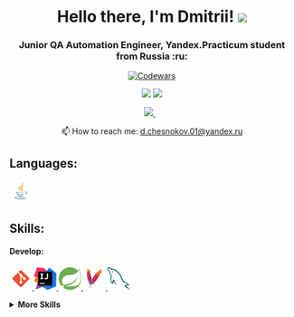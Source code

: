 <h1 align="center">Hello there, I'm Dmitrii!
<img src="https://github.com/blackcater/blackcater/raw/main/images/Hi.gif" height="32"/></h1>
<h3 align="center">Junior QA Automation Engineer, Yandex.Practicum student from Russia :ru:</h3>
<p align = 'center'>
  <a href="https://www.codewars.com/users/wezelbul">
    <img src="https://www.codewars.com/users/wezelbul/badges/small" alt="Codewars" /></a>
</p>
<p align = 'center'>
  <a href="https://github-readme-stats.vercel.app/api?username=wezelbul&show_icons=true&count_private=true">
    <img height=130 src="https://github-readme-stats.vercel.app/api?username=wezelbul&show_icons=true&count_private=true&hide=issues,contribs" /></a>
  <a href="[https://github.com/wezelbul](https://github-readme-stats.vercel.app/api/top-langs/?username=wezelbul&layout=compact)">
    <img height=130  src="https://github-readme-stats.vercel.app/api/top-langs/?username=wezelbul&layout=compact" /></a>
</p>

<p align='center'>
   <a href="https://t.me/Dmitrii_Ches" target="_blank">
    <img src="https://img.shields.io/badge/Telegram-2CA5E0?style=for-the-badge&logo=telegram&logoColor=white" />        
  </a>&nbsp;&nbsp;
 <p align='center'>
  📫  How to reach me: <a href='mailto:d.chesnokov.01@yandex.ru'>d.chesnokov.01@yandex.ru</a>
</p>


## Languages:
<p align="left"> 
<a href="https://www.java.com" target="_blank" rel="noreferrer"> <img src="https://raw.githubusercontent.com/wezelbul/wezelbul/main/icons/languages/Java.svg" alt="Java" title="Java" width="40" height="40"/> </a> 
</p>

## Skills:
<h4>Develop:<h4>
<p align="left">
  <a href="https://git-scm.com" target="_blank" rel="noreferrer"> 
    <img src="https://raw.githubusercontent.com/wezelbul/wezelbul/main/icons/tools/04_Git.svg" alt="Git" title="Git" width="40" height="40"/> </a> 
  <a href="https://www.jetbrains.com/idea/" target="_blank" rel="noreferrer"> 
    <img src="https://raw.githubusercontent.com/wezelbul/wezelbul/main/icons/tools/05_IntelliJ_IDEA.svg" alt="Intellij IDEA" title="Intellij IDEA" width="40" height="40"/> </a> 
  <a href="https://spring.io" target="_blank" rel="noreferrer"> 
    <img src="https://raw.githubusercontent.com/wezelbul/wezelbul/main/icons/tools/08_Spring.svg" alt="Spring" title="Spring" width="40" height="40"/> </a> 
  <a href="https://maven.apache.org" target="_blank" rel="noreferrer"> 
    <img src="https://raw.githubusercontent.com/wezelbul/wezelbul/main/icons/tools/09_Maven.svg" alt="Maven" title="Maven" width="40" height="40"/> </a> 
  <a href="https://www.mysql.com" target="_blank" rel="noreferrer"> 
    <img src="https://raw.githubusercontent.com/wezelbul/wezelbul/main/icons/tools/13_MySQL.svg" alt="MySQL" title="MySQL" width="40" height="40"/> </a> 
</p>

<details>
  
  <summary>More Skills</summary>
  
  <h4>Testing:</h4>
    <p align="left">
    <a href="https://junit.org/junit5/"> 
      <img src="https://raw.githubusercontent.com/wezelbul/wezelbul/main/icons/tools/06_JUnit5.svg" alt="JUnit Jupiter" title="JUnit Jupiter" width="40" height="40"/> </a> 
    <a href="https://www.selenium.dev" target="_blank" rel="noreferrer"> 
      <img src="https://raw.githubusercontent.com/wezelbul/wezelbul/main/icons/tools/07_Selenium.svg" alt="Selenium" title="Selenium" width="40" height="40"/> </a> 
    <a href="https://selenide.org" target="_blank" rel="noreferrer">
      <img src="https://raw.githubusercontent.com/wezelbul/wezelbul/main/icons/tools/10_Selenide.svg" alt="Selenide" title="Selenide" width="40" height="40"/> </a> 
    <a href="https://rest-assured.io" target="_blank" rel="noreferrer"> 
      <img src="https://raw.githubusercontent.com/wezelbul/wezelbul/main/icons/tools/11_Rest_Assured.svg" alt="Rest Assured" title="Rest Assured" width="40" height="40"/> </a> 
    <a href="https://docs.cucumber.io" target="_blank" rel="noreferrer"> 
      <img src="https://raw.githubusercontent.com/wezelbul/wezelbul/main/icons/tools/12_Cucumber.svg" alt="Cucumber" title="Cucumber" width="40" height="40"/> </a>
  </p>
  
  <h4>Tools:</h4>
  <p align="left">
    <a href="https://www.microsoft.com/en-us/windows" target="_blank" rel="noreferrer"> 
      <img src="https://raw.githubusercontent.com/wezelbul/wezelbul/main/icons/tools/01_Windows.svg" alt="Windows" title="Windows" width="40" height="40"/> </a>
    <a href="https://getfedora.org" target="_blank" rel="noreferrer"> 
      <img src="https://raw.githubusercontent.com/wezelbul/wezelbul/main/icons/tools/02_Fedora.svg" alt="Fedora Linux" title="Fedora Linux" width="40" height="40"/> </a>
    <a href="https://github.com" target="_blank" rel="noreferrer"> 
      <img src="https://raw.githubusercontent.com/wezelbul/wezelbul/main/icons/tools/14_GitHub.svg" alt="GitHub" title="GitHub" width="40" height="40"/> </a>
    <a href="https://www.postman.com" target="_blank" rel="noreferrer"> 
      <img src="https://raw.githubusercontent.com/wezelbul/wezelbul/main/icons/tools/15_Postman.svg" alt="Postman" title="Postman" width="40" height="40"/> </a>
    <a href="https://insomnia.rest" target="_blank" rel="noreferrer"> 
      <img src="https://raw.githubusercontent.com/wezelbul/wezelbul/main/icons/tools/16_Insomnia.svg" alt="Insomnia" title="Insomnia" width="40" height="40"/> </a>
  </p>
  
</details>

<!--
**wezelbul/wezelbul** is a ✨ _special_ ✨ repository because its `README.md` (this file) appears on your GitHub profile.

Here are some ideas to get you started:

- 🔭 I’m currently working on ...
- 🌱 I’m currently learning ...
- 👯 I’m looking to collaborate on ...
- 🤔 I’m looking for help with ...
- 💬 Ask me about ...
- 📫 How to reach me: ...
- 😄 Pronouns: ...
- ⚡ Fun fact: ...
-->
